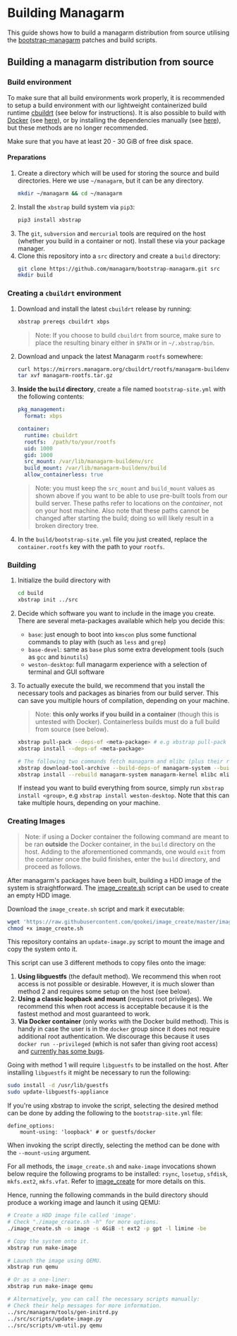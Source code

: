 # Building Managarm

This guide shows how to build a managarm distribution from source utilising the [bootstrap-managarm](https://github.com/managarm/bootstrap-managarm) patches and build scripts.

## Building a managarm distribution from source

### Build environment
To make sure that all build environments work properly, it is recommended to
setup a build environment with our lightweight containerized build runtime [cbuildrt](https://github.com/managarm/cbuildrt) (see below for instructions).
It is also possible to build with [Docker](https://www.docker.com/) 
(see [here](with-docker.md)), or by installing the dependencies manually (see [here](with-manual.md)), but these methods are no longer recommended.

Make sure that you have at least 20 - 30 GiB of free disk space.

#### Preparations

1.  Create a directory which will be used for storing the
source and build directories. Here we use `~/managarm`, but it can be any directory.
    ```sh
    mkdir ~/managarm && cd ~/managarm
    ```
1.  Install the `xbstrap` build system via `pip3`:
    ```bash
    pip3 install xbstrap
    ```
1.  The `git`, `subversion` and `mercurial` tools are required on the host (whether you build in a container or not). Install these via your package manager.
1.  Clone this repository into a `src` directory and create a `build` directory:
    ```bash
    git clone https://github.com/managarm/bootstrap-managarm.git src
    mkdir build
    ```

### Creating a `cbuildrt` environment

1.  Download and install the latest `cbuildrt` release by running:
    ```bash
    xbstrap prereqs cbuildrt xbps
    ```
    > Note: If you choose to build `cbuildrt` from source, make sure to place the resulting binary either in `$PATH` or in `~/.xbstrap/bin`.

1.  Download and unpack the latest Managarm `rootfs` somewhere:
    ```bash
    curl https://mirrors.managarm.org/cbuildrt/rootfs/managarm-buildenv.tar.gz -o managarm-rootfs.tar.gz
    tar xvf managarm-rootfs.tar.gz
    ```
1.  **Inside the `build` directory**, create a file named `bootstrap-site.yml` with the following contents:
    ```yml
    pkg_management:
      format: xbps

    container:
      runtime: cbuildrt
      rootfs:  /path/to/your/rootfs
      uid: 1000
      gid: 1000
      src_mount: /var/lib/managarm-buildenv/src
      build_mount: /var/lib/managarm-buildenv/build
      allow_containerless: true
    ```
    > Note: you must keep the `src_mount` and `build_mount` values as shown above if you want to be able to use pre-built tools from our build server. These paths refer to locations on the *container*, not on your host machine. Also note that these paths cannot be changed after starting the build; doing so will likely result in a broken directory tree.
1.  In the `build/bootstrap-site.yml` file you just created, replace the `container.rootfs` key with the path to your `rootfs`.


### Building
1.  Initialize the build directory with
	```bash
	cd build
	xbstrap init ../src
	```

1.  Decide which software you want to include in the image you create. There are several meta-packages available which help you decide this:
    * `base`: just enough to boot into `kmscon` plus some functional commands to play with (such as `less` and `grep`)
    * `base-devel`: same as `base` plus some extra development tools (such as `gcc` and `binutils`)
    * `weston-desktop`: full managarm experience with a selection of terminal and GUI software

1.  To actually execute the build, we recommend that you install the necessary tools and packages as binaries from our build server.
	This can save you multiple hours of compilation, depending on your machine.

	> Note: **this only works if you build in a container** (though this is untested with Docker). Containerless builds must do a full build from source (see below).

	```bash
	xbstrap pull-pack --deps-of <meta-package> # e.g xbstrap pull-pack --deps-of base
	xbstrap install --deps-of <meta-package>

	# The following two commands fetch managarm and mlibc (plus their required tools) to enable local development:
	xbstrap download-tool-archive --build-deps-of managarm-system --build-deps-of managarm-kernel --build-deps-of mlibc
	xbstrap install --rebuild managarm-system managarm-kernel mlibc mlibc-headers
	```

	If instead you want to build everything from source, simply run `xbstrap install <group>`, e.g `xbstrap install weston-desktop`.
	Note that this can take multiple hours, depending on your machine.

### Creating Images
> Note: if using a Docker container the following command are meant to be ran **outside** the Docker container, in the `build` directory on the host. Adding to the aforementioned commands, one would `exit` from the container once the build finishes, enter the `build` directory, and proceed as follows.

After managarm's packages have been built, building a HDD image of the system
is straightforward. The [image_create.sh](https://github.com/qookei/image_create) script
can be used to create an empty HDD image.

Download the `image_create.sh` script and mark it executable:
```bash
wget 'https://raw.githubusercontent.com/qookei/image_create/master/image_create.sh'
chmod +x image_create.sh
```

This repository contains an `update-image.py` script to mount the image and copy the system onto it.

This script can use 3 different methods to copy files onto the image:
1. **Using libguestfs** (the default method). We recommend this when root access is not possible or desirable. However, it is much slower than method 2 and requires some setup on the host (see below).
1. **Using a classic loopback and mount** (requires root privileges). We recommend this when root access is acceptable because it is the fastest method and most guaranteed to work.
1. **Via Docker container** (only works with the Docker build method). This is handy in case the user is in the `docker` group since it does not require additional root authentication. We discourage this because it uses `docker run --privileged` (which is not safer than giving root access) and [currently has some bugs](https://github.com/managarm/bootstrap-managarm/issues/103).

Going with method 1 will require `libguestfs` to be installed on the host.
After installing `libguestfs` it might be necessary to run the following:
```bash
sudo install -d /usr/lib/guestfs
sudo update-libguestfs-appliance
```

If you're using xbstrap to invoke the script, selecting the desired method can be done by adding the following to the `bootstrap-site.yml` file:
```
define_options:
    mount-using: 'loopback' # or guestfs/docker
```

When invoking the script directly, selecting the method can be done with the `--mount-using` argument.

For all methods, the `image_create.sh` and `make-image` invocations shown below require the following programs to be installed:
`rsync`, `losetup`, `sfdisk`, `mkfs.ext2`, `mkfs.vfat`. Refer to [image_create](https://github.com/qookei/image_create#requirements) for more details on this.

Hence, running the following commands in the build directory
should produce a working image and launch it using QEMU:
```bash
# Create a HDD image file called 'image'.
# Check "./image_create.sh -h" for more options.
./image_create.sh -o image -s 4GiB -t ext2 -p gpt -l limine -be

# Copy the system onto it.
xbstrap run make-image

# Launch the image using QEMU.
xbstrap run qemu

# Or as a one-liner:
xbstrap run make-image qemu

# Alternatively, you can call the necessary scripts manually:
# Check their help messages for more information.
../src/managarm/tools/gen-initrd.py
../src/scripts/update-image.py
../src/scripts/vm-util.py qemu
```
